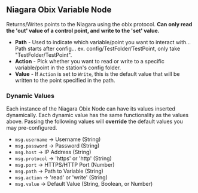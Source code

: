 ## Niagara Obix Variable Node

Returns/Writes points to the Niagara using the obix protocol. **Can only read the 'out' value of a control point, and write to the 'set' value.**

- **Path** - Used to indicate which variable/point you want to interact with... Path starts after config... ex. config/TestFolder/TestPoint, only take "TestFolder/TestPoint".
- **Action** - Pick whether you want to read or write to a specific variable/point in the station's config folder.
- **Value** - If `Action` is set to `Write`, this is the default value that will be written to the point specified in the path.

### Dynamic Values

Each instance of the Niagara Obix Node can have its values inserted dynamically. Each dynamic value has the same functionality as the values above. Passing the following values will **override** the default values you may pre-configured.

- `msg.username` -> Username (String)
- `msg.password` -> Password (String)
- `msg.host` -> IP Address (String)
- `msg.protocol` -> 'https' or 'http' (String)
- `msg.port` -> HTTPS/HTTP Port (Number)
- `msg.path` -> Path to Variable (String)
- `msg.action` -> 'read' or 'write' (String)
- `msg.value` -> Default Value (String, Boolean, or Number)

<!-- TODO: add batch to drop down actions and have ability to insert JSON -->
